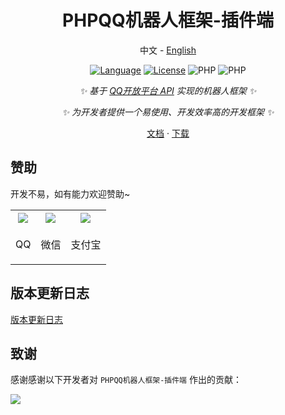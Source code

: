 <div align="center">
  
# PHPQQ机器人框架-插件端

中文 - [English](./README_en.md)

[![Language](https://img.shields.io/badge/language-php-green.svg?style=plastic)](https://www.php.net/)
[![License](https://img.shields.io/badge/license-Apache-orange.svg?style=plastic)](https://github.com/QQBotSDK/PHPPulginServer/blob/master/LICENSE)
![PHP](https://img.shields.io/badge/php-8.0%2B-blue)
![PHP](https://img.shields.io/badge/version-Alpha1.1.0-red)

_✨ 基于 [QQ开放平台 API](https://bot.q.qq.com/wiki/develop/api-v2/) 实现的机器人框架 ✨_

_✨ 为开发者提供一个易使用、开发效率高的开发框架 ✨_

[文档](https://docs.bot.ssyapi.com)
·
[下载](https://github.com/QQBotSDK/PHPPluginServer/releases/)

</div>

## 赞助

开发不易，如有能力欢迎赞助~

<table>
  <tr>
  <th><img src="https://game.lihouse.xyz/PHPBotPluginServer/Image/qqqrcode.jpg"></th>
  <th><img src="https://game.lihouse.xyz/PHPBotPluginServer/Image/wxqrcode.jpg"></th>
  <th><img src="https://game.lihouse.xyz/PHPBotPluginServer/Image/zfbqrcode.jpg"></th>
  </tr>
  <tr>
  <td><p align="center">QQ</p></td>
  <td><p align="center">微信</p></td>
  <td><p align="center">支付宝</p></td>
  </tr>
</table>

## 版本更新日志

[版本更新日志](https://docs.bot.ssyapi.com/updatelog)

## 致谢

感谢感谢以下开发者对 `PHPQQ机器人框架-插件端` 作出的贡献：

<a href="https://github.com/QQBotSDK/PHPPluginServer/graphs/contributors">
  <img src="https://contrib.rocks/image?repo=QQBotSDK/PHPPluginServer" />
</a>